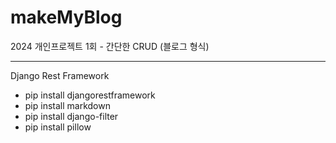 # makeMyBlog
2024 개인프로젝트 1회 - 간단한 CRUD (블로그 형식)

-----

Django Rest Framework 

- pip install djangorestframework
- pip install markdown
- pip install django-filter
- pip install pillow